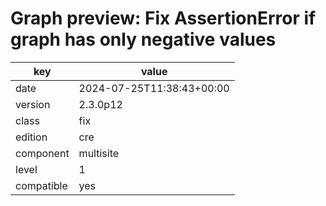 [//]: # (werk v2)
# Graph preview: Fix AssertionError if graph has only negative values

key        | value
---------- | ---
date       | 2024-07-25T11:38:43+00:00
version    | 2.3.0p12
class      | fix
edition    | cre
component  | multisite
level      | 1
compatible | yes


